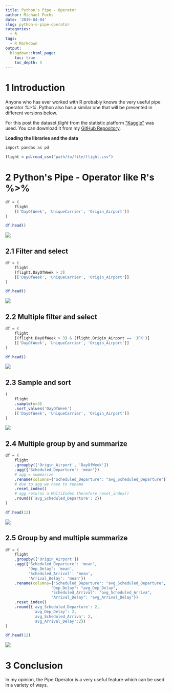 ```yaml
---
title: Python's Pipe - Operator
author: Michael Fuchs
date: '2019-04-04'
slug: python-s-pipe-operator
categories:
  - R
tags:
  - R Markdown
output:
  blogdown::html_page:
    toc: true
    toc_depth: 5
---
```



# 1 Introduction


Anyone who has ever worked with R probably knows the very useful pipe operator *%>%*.
Python also has a similar one that will be presented in different versions below.


For this post the dataset *flight* from the statistic platform ["Kaggle"](https://www.kaggle.com) was used. You can download it from my [GitHub Repository](https://github.com/MFuchs1989/Datasets-and-Miscellaneous/tree/main/datasets).



**Loading the libraries and the data**


```r
import pandas as pd
```


```r
flight = pd.read_csv("path/to/file/flight.csv")
```



# 2 Python's Pipe - Operator like R's %>%



```r
df = (
    flight
    [['DayOfWeek', 'UniqueCarrier', 'Origin_Airport']]
)

df.head()
```

![](/post/2019-04-04-python-s-pipe-operator_files/p6p1.png)

## 2.1 Filter and select


```r
df = (
    flight
    [flight.DayOfWeek > 3]
    [['DayOfWeek', 'UniqueCarrier', 'Origin_Airport']]
)

df.head()
```

![](/post/2019-04-04-python-s-pipe-operator_files/p6p2.png)


## 2.2 Multiple filter and select


```r
df = (
    flight
    [(flight.DayOfWeek > 3) & (flight.Origin_Airport == 'JFK')]
    [['DayOfWeek', 'UniqueCarrier', 'Origin_Airport']]
)

df.head()
```

![](/post/2019-04-04-python-s-pipe-operator_files/p6p3.png)


## 2.3 Sample and sort


```r
(
    flight
    .sample(n=3)
    .sort_values('DayOfWeek')
    [['DayOfWeek', 'UniqueCarrier', 'Origin_Airport']]
)
```

![](/post/2019-04-04-python-s-pipe-operator_files/p6p4.png)


## 2.4 Multiple group by and summarize


```r
df = (               
    flight
    .groupby(['Origin_Airport', 'DayOfWeek'])
    .agg({'Scheduled_Departure': 'mean'})                                   
    # agg = summarize
    .rename(columns={"Scheduled_Departure": "avg_Scheduled_Departure"})     
    # due to agg we have to rename
    .reset_index()                                                          
    # agg returns a MultiIndex therefore reset_index()
    .round({'avg_Scheduled_Departure': 2})
)

df.head(12)
```

![](/post/2019-04-04-python-s-pipe-operator_files/p6p5.png)


## 2.5 Group by and multiple summarize



```r
df = (               
    flight
    .groupby(['Origin_Airport'])
    .agg({'Scheduled_Departure': 'mean', 
          'Dep_Delay': 'mean',
          'Scheduled_Arrival': 'mean',
          'Arrival_Delay': 'mean'})                                   
    .rename(columns={"Scheduled_Departure": "avg_Scheduled_Departure",
                    "Dep_Delay": "avg_Dep_Delay",
                    "Scheduled_Arrival": "avg_Scheduled_Arriva",
                    "Arrival_Delay": "avg_Arrival_Delay"})    
    .reset_index()
    .round({'avg_Scheduled_Departure': 2, 
            'avg_Dep_Delay': 2,
            'avg_Scheduled_Arriva': 2,
            'avg_Arrival_Delay':2})
)

df.head(12)
```

![](/post/2019-04-04-python-s-pipe-operator_files/p6p6.png)



# 3 Conclusion

In my opinion, the Pipe Operator is a very useful feature which can be used in a variety of ways.




